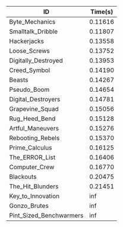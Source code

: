 |ID|Time(s)|
|-|-|
|Byte_Mechanics|0.11616|
|Smalltalk_Dribble|0.11807|
|Hackerjacks|0.13558|
|Loose_Screws|0.13752|
|Digitally_Destroyed|0.13953|
|Creed_Symbol|0.14190|
|Beasts|0.14267|
|Pseudo_Boom|0.14654|
|Digital_Destroyers|0.14781|
|Grapevine_Squad|0.15056|
|Rug_Heed_Bend|0.15128|
|Artful_Maneuvers|0.15276|
|Rebooting_Rebels|0.15370|
|Prime_Calculus|0.16125|
|The_ERROR_List|0.16406|
|Computer_Crew|0.16770|
|Blackouts|0.20475|
|The_Hit_Blunders|0.21451|
|Key_to_Innovation|inf|
|Gonzo_Brutes|inf|
|Pint_Sized_Benchwarmers|inf|
